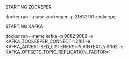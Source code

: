 STARTING ZOOKEPER 

docker run --name zookeeper -p 2181:2181 zookeeper

STARTING KAFKA

docker run --name kafka -p 9082:9082
    -e KAFKA_ZOOKEEPER_CONNECT=<IP>:2181
    -e KAFKA_ADVERTISED_LISTENERS=PLAINTEXT://<IP>:9092
    -e KAFKA_OFFSETS_TOPIC_REPLICATION_FACTOR=1